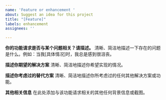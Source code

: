```yaml
---
name: 'Feature or enhancement '
about: Suggest an idea for this project
title: "[Feature]"
labels: enhancement
assignees: ''

---
```


**你的功能请求是否与某个问题相关？请描述。**
清晰、简洁地描述一下存在的问题是什么。例如：当我[具体情况]时，我总是感到很沮丧。

**描述你期望的解决方案**
清晰、简洁地描述你希望实现的情况。

**描述你考虑过的替代方案**
清晰、简洁地描述你所考虑过的任何其他解决方案或功能。

**其他相关信息**
在此处添加与该功能请求相关的其他任何背景信息或截图。
